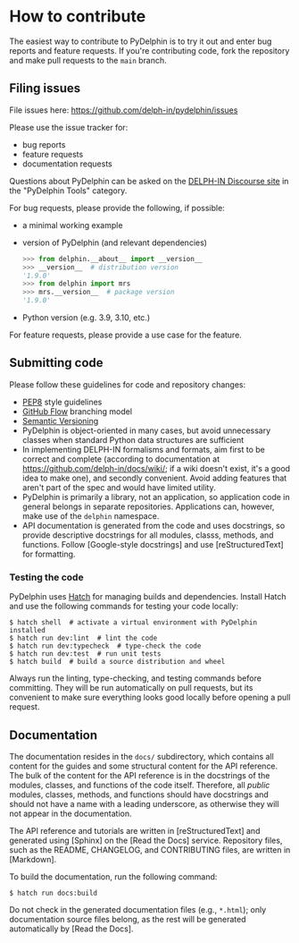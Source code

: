 # How to contribute

The easiest way to contribute to PyDelphin is to try it out and enter
bug reports and feature requests. If you're contributing code, fork
the repository and make pull requests to the `main` branch.


## Filing issues

File issues here: https://github.com/delph-in/pydelphin/issues

Please use the issue tracker for:

* bug reports
* feature requests
* documentation requests

Questions about PyDelphin can be asked on the [DELPH-IN Discourse
site](https://delphinqa.ling.washington.edu/) in the "PyDelphin Tools"
category.

For bug requests, please provide the following, if possible:

* a minimal working example
* version of PyDelphin (and relevant dependencies)

  ```python
  >>> from delphin.__about__ import __version__
  >>> __version__  # distribution version
  '1.9.0'
  >>> from delphin import mrs
  >>> mrs.__version__  # package version
  '1.9.0'
  ```
* Python version (e.g. 3.9, 3.10, etc.)

For feature requests, please provide a use case for the feature.


## Submitting code

Please follow these guidelines for code and repository changes:

* [PEP8](https://www.python.org/dev/peps/pep-0008/) style guidelines
* [GitHub Flow](https://guides.github.com/introduction/flow/)
  branching model
* [Semantic Versioning](http://semver.org/)
* PyDelphin is object-oriented in many cases, but avoid unnecessary
  classes when standard Python data structures are sufficient
* In implementing DELPH-IN formalisms and formats, aim first to be
  correct and complete (according to documentation at
  https://github.com/delph-in/docs/wiki/; if a wiki doesn't exist,
  it's a good idea to make one), and secondly convenient. Avoid adding
  features that aren't part of the spec and would have limited
  utility.
* PyDelphin is primarily a library, not an application, so application
  code in general belongs in separate repositories. Applications can,
  however, make use of the `delphin` namespace.
* API documentation is generated from the code and uses docstrings, so
  provide descriptive docstrings for all modules, classs, methods, and
  functions. Follow [Google-style docstrings] and use
  [reStructuredText] for formatting.

### Testing the code

PyDelphin uses [Hatch](https://hatch.pypa.io/) for managing builds and
dependencies. Install Hatch and use the following commands for testing
your code locally:

```console
$ hatch shell  # activate a virtual environment with PyDelphin installed
$ hatch run dev:lint  # lint the code
$ hatch run dev:typecheck  # type-check the code
$ hatch run dev:test  # run unit tests
$ hatch build  # build a source distribution and wheel
```

Always run the linting, type-checking, and testing commands before
committing. They will be run automatically on pull requests, but its
convenient to make sure everything looks good locally before opening a
pull request.

## Documentation

The documentation resides in the `docs/` subdirectory, which contains
all content for the guides and some structural content for the API
reference. The bulk of the content for the API reference is in the
docstrings of the modules, classes, and functions of the code
itself. Therefore, all *public* modules, classes, methods, and
functions should have docstrings and should not have a name with a
leading underscore, as otherwise they will not appear in the
documentation.

The API reference and tutorials are written in [reStructuredText]
and generated using [Sphinx] on the [Read the Docs] service.
Repository files, such as the README, CHANGELOG, and CONTRIBUTING
files, are written in [Markdown].

To build the documentation, run the following command:

```console
$ hatch run docs:build
```

Do not check in the generated documentation files (e.g., `*.html`);
only documentation source files belong, as the rest will be
generated automatically by [Read the Docs].
